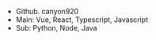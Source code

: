 
<ul>
  <li>  Github. canyon920
    
  <li> Main: Vue, React, Typescript, Javascript
    
  <li> Sub: Python, Node, Java


    
    

  
